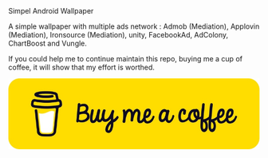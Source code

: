 <html>
<Text>Simpel Android Wallpaper</Text> 

<Text>A simple wallpaper with multiple ads network : Admob (Mediation), Applovin (Mediation), Ironsource (Mediation), unity,
FacebookAd, AdColony, ChartBoost and Vungle.

If you could help me to continue maintain this repo, buying me a cup of coffee, it will show that my effort is worthed.</Text> 

<img src="https://github.com/mouhsineAf/SimpelWallpaper/blob/38f07aab0b4a6a652b1dc3ed44f0f9040fccfd15/app/src/main/res/drawable/ic_buy_for_me.jpg" onclick="https://buymeacoffee.com/devm22">

</html>

